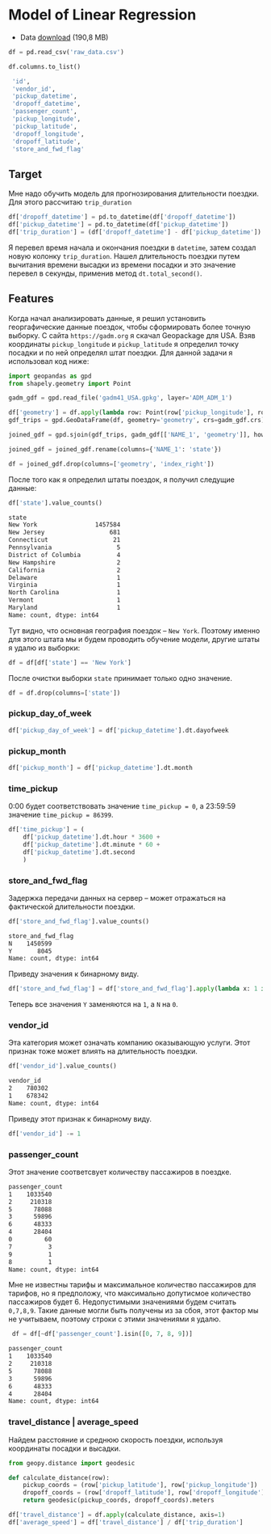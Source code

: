 # Model of Linear Regression

- Data [download](https://vk.com/doc331385305_679741102?hash=N7ULRVyk8RqTCw3Xu3elyLlcAfyXPG7a171xshEPPqD&dl=HYQWcE8QzYuTim2a1qvjItx1MOND3BCuZrov89c5Lmo&from_module=vkmsg_desktop) (190,8 MB)

```python
df = pd.read_csv('raw_data.csv')
```

```python
df.columns.to_list()
```

```bash
 'id',
 'vendor_id',
 'pickup_datetime',
 'dropoff_datetime',
 'passenger_count',
 'pickup_longitude',
 'pickup_latitude',
 'dropoff_longitude',
 'dropoff_latitude',
 'store_and_fwd_flag'
```

## Target

Мне надо обучить модель для прогнозирования длительности поездки. Для этого рассчитаю `trip_duration`

```python
df['dropoff_datetime'] = pd.to_datetime(df['dropoff_datetime'])
df['pickup_datetime'] = pd.to_datetime(df['pickup_datetime'])
df['trip_duration'] = (df['dropoff_datetime'] - df['pickup_datetime']).dt.total_seconds()
```

Я перевел время начала и окончания поездки в `datetime`, затем создал новую колонку `trip_duration`. Нашел длительность поездки путем вычитания времени высадки из времени посадки и это значение перевел в секунды, применив метод `dt.total_second()`.

## Features

Когда начал анализировать данные, я решил установить георгафические данные поездок, чтобы сформировать более точную выборку. С сайта `https://gadm.org` я скачал Geopackage для USA. Взяв координаты `pickup_longitude` и `pickup_latitude` я определил точку посадки и по ней определял штат поездки. Для данной задачи я использовал код ниже:

```python
import geopandas as gpd
from shapely.geometry import Point

gadm_gdf = gpd.read_file('gadm41_USA.gpkg', layer='ADM_ADM_1')

df['geometry'] = df.apply(lambda row: Point(row['pickup_longitude'], row['pickup_latitude']), axis=1)
gdf_trips = gpd.GeoDataFrame(df, geometry='geometry', crs=gadm_gdf.crs)

joined_gdf = gpd.sjoin(gdf_trips, gadm_gdf[['NAME_1', 'geometry']], how='left', predicate='within')

joined_gdf = joined_gdf.rename(columns={'NAME_1': 'state'})

df = joined_gdf.drop(columns=['geometry', 'index_right'])
```

После того как я определил штаты поездок, я получил следущие данные: 

```python
df['state'].value_counts()
```

```bash
state
New York                1457584
New Jersey                  681
Connecticut                  21
Pennsylvania                  5
District of Columbia          4
New Hampshire                 2
California                    2
Delaware                      1
Virginia                      1
North Carolina                1
Vermont                       1
Maryland                      1
Name: count, dtype: int64
```

Тут видно, что основная география поездок – `New York`. Поэтому именно для этого штата мы и будем проводить обучение модели, другие штаты я удалю из выборки:

```python
df = df[df['state'] == 'New York']
```
После очистки выборки `state` принимает только одно значение.

```python
df = df.drop(columns=['state'])
```
### pickup_day_of_week

```python
df['pickup_day_of_week'] = df['pickup_datetime'].dt.dayofweek
```

### pickup_month

```python
df['pickup_month'] = df['pickup_datetime'].dt.month
```

### time_pickup

0:00 будет соответствовать значение `time_pickup = 0`, а 23:59:59 значение `time_pickup = 86399`.

```python
df['time_pickup'] = (
    df['pickup_datetime'].dt.hour * 3600 +
    df['pickup_datetime'].dt.minute * 60 +
    df['pickup_datetime'].dt.second 
    )
```
###

### store_and_fwd_flag

Задержка передачи данных на сервер – может отражаться на фактической длительности поездки.

```python
df['store_and_fwd_flag'].value_counts()
```

```bash
store_and_fwd_flag
N    1450599
Y       8045
Name: count, dtype: int64
```

Приведу значения к бинарному виду. 

```python
df['store_and_fwd_flag'] = df['store_and_fwd_flag'].apply(lambda x: 1 if x == 'Y' else 0)
```

Теперь все значения `Y` заменяются на `1`, а `N` на `0`.

### vendor_id

Эта категория может означать компанию оказывающую услуги. Этот признак тоже может влиять на длительность поездки.

```python
df['vendor_id'].value_counts()
```

```bash
vendor_id
2    780302
1    678342
Name: count, dtype: int64
```

Приведу этот признак к бинарному виду.

```python
df['vendor_id'] -= 1
```

### passenger_count

Этот значение соответсвует количеству пассажиров в поездке.

```bash
passenger_count
1    1033540
2     210318
5      78088
3      59896
6      48333
4      28404
0         60
7          3
9          1
8          1
Name: count, dtype: int64
```
Мне не известны тарифы и максимальное количество пассажиров для тарифов, но я предположу, что максимально допутисмое количество пассажиров будет 6. Недопустимыми значениями будем считать `0,7,8,9`. Такие данные могли быть получены из за сбоя, этот фактор мы не учитываем, поэтому строки с этими значениями я удалю.

```python
 df = df[~df['passenger_count'].isin([0, 7, 8, 9])]
```

```bash
passenger_count
1    1033540
2     210318
5      78088
3      59896
6      48333
4      28404
Name: count, dtype: int64
```
### travel_distance | average_speed

Найдем расстояние и среднюю скорость поездки, используя координаты посадки и высадки.

```python
from geopy.distance import geodesic

def calculate_distance(row):
    pickup_coords = (row['pickup_latitude'], row['pickup_longitude'])
    dropoff_coords = (row['dropoff_latitude'], row['dropoff_longitude'])
    return geodesic(pickup_coords, dropoff_coords).meters

df['travel_distance'] = df.apply(calculate_distance, axis=1)
df['average_speed'] = df['travel_distance'] / df['trip_duration']
```






